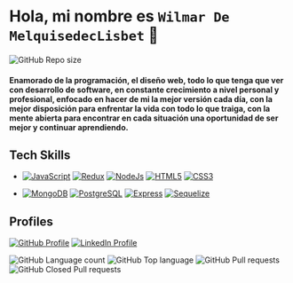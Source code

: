 # Hola, mi nombre es `Wilmar De MelquisedecLisbet` 👋

![GitHub Repo size](https://img.shields.io/github/repo-size/WilmarDeML/WilmarDeML?style=for-the-badge&color=blueviolet)

#### Enamorado de la programación, el diseño web, todo lo que tenga que ver con desarrollo de software, en constante crecimiento a nivel personal y profesional, enfocado en hacer de mi la mejor versión cada día, con la mejor disposición para enfrentar la vida con todo lo que traiga, con la mente abierta para encontrar en cada situación una oportunidad de ser mejor y continuar aprendiendo.

## Tech Skills
- [![JavaScript](https://img.shields.io/badge/JavaScript-blueviolet?style=social&logo=javascript)](https://www.javascript.com/)
[![Redux](https://img.shields.io/badge/Redux-blueviolet?style=social&logo=redux)](https://redux.js.org/)
[![NodeJs](https://img.shields.io/badge/NodeJs-blueviolet?style=social&logo=nodedotjs)](https://nodejs.org/)
[![HTML5](https://img.shields.io/badge/HTML5-blueviolet?style=social&logo=html5)](https://en.wikipedia.org/wiki/HTML5)
[![CSS3](https://img.shields.io/badge/CSS3-blueviolet?style=social&logo=css3)](https://en.wikipedia.org/wiki/CSS)

- [![MongoDB](https://img.shields.io/badge/MongoDb-blueviolet?style=social&logo=mongodb)](https://www.mongodb.com/)
[![PostgreSQL](https://img.shields.io/badge/PostgreSQL-blueviolet?style=social&logo=postgresql)](https://www.postgresql.org/)
[![Express](https://img.shields.io/badge/Express-blueviolet?style=social&logo=express)](https://expressjs.com/)
[![Sequelize](https://img.shields.io/badge/Sequelize-blueviolet?style=social&logo=sequelize)](https://sequelize.org/)

## Profiles
[![GitHub Profile](https://img.shields.io/badge/GitHub-blue?style=social&logo=github)](https://github.com/WilmarDeML)
[![LinkedIn Profile](https://img.shields.io/badge/LinkedIn-white?style=social&logo=linkedin)](https://www.linkedin.com/in/wilmardeml-dev/)

![GitHub Language count](https://img.shields.io/github/languages/count/WilmarDeML/WilmarDeML?style=for-the-badge&color=success)
![GitHub Top language](https://img.shields.io/github/languages/top/WilmarDeML/WilmarDeML?style=for-the-badge&color=success)
![GitHub Pull requests](https://img.shields.io/github/issues-pr-raw/WilmarDeML/WilmarDeML?style=for-the-badge&color=success)
![GitHub Closed Pull requests](https://img.shields.io/github/issues-pr-closed-raw/WilmarDeML/WilmarDeML?style=for-the-badge&color=success)
